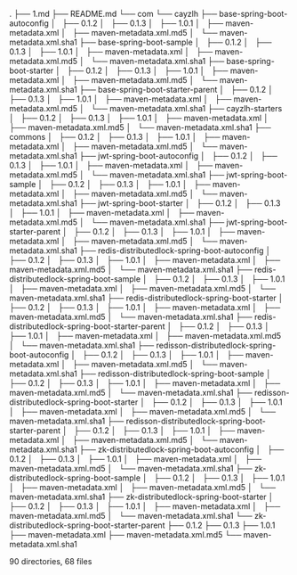 .
├── 1.md
├── README.md
└── com
    └── cayzlh
        ├── base-spring-boot-autoconfig
        │   ├── 0.1.2
        │   ├── 0.1.3
        │   ├── 1.0.1
        │   ├── maven-metadata.xml
        │   ├── maven-metadata.xml.md5
        │   └── maven-metadata.xml.sha1
        ├── base-spring-boot-sample
        │   ├── 0.1.2
        │   ├── 0.1.3
        │   ├── 1.0.1
        │   ├── maven-metadata.xml
        │   ├── maven-metadata.xml.md5
        │   └── maven-metadata.xml.sha1
        ├── base-spring-boot-starter
        │   ├── 0.1.2
        │   ├── 0.1.3
        │   ├── 1.0.1
        │   ├── maven-metadata.xml
        │   ├── maven-metadata.xml.md5
        │   └── maven-metadata.xml.sha1
        ├── base-spring-boot-starter-parent
        │   ├── 0.1.2
        │   ├── 0.1.3
        │   ├── 1.0.1
        │   ├── maven-metadata.xml
        │   ├── maven-metadata.xml.md5
        │   └── maven-metadata.xml.sha1
        ├── cayzlh-starters
        │   ├── 0.1.2
        │   ├── 0.1.3
        │   ├── 1.0.1
        │   ├── maven-metadata.xml
        │   ├── maven-metadata.xml.md5
        │   └── maven-metadata.xml.sha1
        ├── commons
        │   ├── 0.1.2
        │   ├── 0.1.3
        │   ├── 1.0.1
        │   ├── maven-metadata.xml
        │   ├── maven-metadata.xml.md5
        │   └── maven-metadata.xml.sha1
        ├── jwt-spring-boot-autoconfig
        │   ├── 0.1.2
        │   ├── 0.1.3
        │   ├── 1.0.1
        │   ├── maven-metadata.xml
        │   ├── maven-metadata.xml.md5
        │   └── maven-metadata.xml.sha1
        ├── jwt-spring-boot-sample
        │   ├── 0.1.2
        │   ├── 0.1.3
        │   ├── 1.0.1
        │   ├── maven-metadata.xml
        │   ├── maven-metadata.xml.md5
        │   └── maven-metadata.xml.sha1
        ├── jwt-spring-boot-starter
        │   ├── 0.1.2
        │   ├── 0.1.3
        │   ├── 1.0.1
        │   ├── maven-metadata.xml
        │   ├── maven-metadata.xml.md5
        │   └── maven-metadata.xml.sha1
        ├── jwt-spring-boot-starter-parent
        │   ├── 0.1.2
        │   ├── 0.1.3
        │   ├── 1.0.1
        │   ├── maven-metadata.xml
        │   ├── maven-metadata.xml.md5
        │   └── maven-metadata.xml.sha1
        ├── redis-distributedlock-spring-boot-autoconfig
        │   ├── 0.1.2
        │   ├── 0.1.3
        │   ├── 1.0.1
        │   ├── maven-metadata.xml
        │   ├── maven-metadata.xml.md5
        │   └── maven-metadata.xml.sha1
        ├── redis-distributedlock-spring-boot-sample
        │   ├── 0.1.2
        │   ├── 0.1.3
        │   ├── 1.0.1
        │   ├── maven-metadata.xml
        │   ├── maven-metadata.xml.md5
        │   └── maven-metadata.xml.sha1
        ├── redis-distributedlock-spring-boot-starter
        │   ├── 0.1.2
        │   ├── 0.1.3
        │   ├── 1.0.1
        │   ├── maven-metadata.xml
        │   ├── maven-metadata.xml.md5
        │   └── maven-metadata.xml.sha1
        ├── redis-distributedlock-spring-boot-starter-parent
        │   ├── 0.1.2
        │   ├── 0.1.3
        │   ├── 1.0.1
        │   ├── maven-metadata.xml
        │   ├── maven-metadata.xml.md5
        │   └── maven-metadata.xml.sha1
        ├── redisson-distributedlock-spring-boot-autoconfig
        │   ├── 0.1.2
        │   ├── 0.1.3
        │   ├── 1.0.1
        │   ├── maven-metadata.xml
        │   ├── maven-metadata.xml.md5
        │   └── maven-metadata.xml.sha1
        ├── redisson-distributedlock-spring-boot-sample
        │   ├── 0.1.2
        │   ├── 0.1.3
        │   ├── 1.0.1
        │   ├── maven-metadata.xml
        │   ├── maven-metadata.xml.md5
        │   └── maven-metadata.xml.sha1
        ├── redisson-distributedlock-spring-boot-starter
        │   ├── 0.1.2
        │   ├── 0.1.3
        │   ├── 1.0.1
        │   ├── maven-metadata.xml
        │   ├── maven-metadata.xml.md5
        │   └── maven-metadata.xml.sha1
        ├── redisson-distributedlock-spring-boot-starter-parent
        │   ├── 0.1.2
        │   ├── 0.1.3
        │   ├── 1.0.1
        │   ├── maven-metadata.xml
        │   ├── maven-metadata.xml.md5
        │   └── maven-metadata.xml.sha1
        ├── zk-distributedlock-spring-boot-autoconfig
        │   ├── 0.1.2
        │   ├── 0.1.3
        │   ├── 1.0.1
        │   ├── maven-metadata.xml
        │   ├── maven-metadata.xml.md5
        │   └── maven-metadata.xml.sha1
        ├── zk-distributedlock-spring-boot-sample
        │   ├── 0.1.2
        │   ├── 0.1.3
        │   ├── 1.0.1
        │   ├── maven-metadata.xml
        │   ├── maven-metadata.xml.md5
        │   └── maven-metadata.xml.sha1
        ├── zk-distributedlock-spring-boot-starter
        │   ├── 0.1.2
        │   ├── 0.1.3
        │   ├── 1.0.1
        │   ├── maven-metadata.xml
        │   ├── maven-metadata.xml.md5
        │   └── maven-metadata.xml.sha1
        └── zk-distributedlock-spring-boot-starter-parent
            ├── 0.1.2
            ├── 0.1.3
            ├── 1.0.1
            ├── maven-metadata.xml
            ├── maven-metadata.xml.md5
            └── maven-metadata.xml.sha1

90 directories, 68 files
